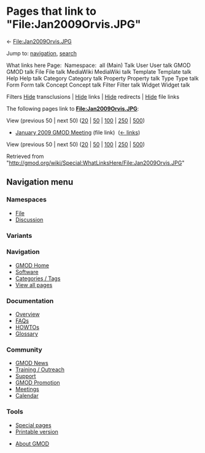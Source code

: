 <div id="mw-page-base" class="noprint">

</div>

<div id="mw-head-base" class="noprint">

</div>

<div id="content" class="mw-body" role="main">

<span id="top"></span>

<div id="mw-js-message" style="display:none;">

</div>



# <span dir="auto">Pages that link to "File:Jan2009Orvis.JPG"</span>

<div id="bodyContent">

<div id="contentSub">

←
[File:Jan2009Orvis.JPG](/wiki/File:Jan2009Orvis.JPG "File:Jan2009Orvis.JPG")

</div>

<div id="jump-to-nav" class="mw-jump">

Jump to: [navigation](#mw-navigation), [search](#p-search)

</div>

<div id="mw-content-text">

What links here Page:  Namespace:  all (Main) Talk User User talk GMOD
GMOD talk File File talk MediaWiki MediaWiki talk Template Template talk
Help Help talk Category Category talk Property Property talk Type Type
talk Form Form talk Concept Concept talk Filter Filter talk Widget
Widget talk

Filters
[Hide](/mediawiki/index.php?title=Special:WhatLinksHere/File:Jan2009Orvis.JPG&hidetrans=1 "Special:WhatLinksHere/File:Jan2009Orvis.JPG")
transclusions \|
[Hide](/mediawiki/index.php?title=Special:WhatLinksHere/File:Jan2009Orvis.JPG&hidelinks=1 "Special:WhatLinksHere/File:Jan2009Orvis.JPG")
links \|
[Hide](/mediawiki/index.php?title=Special:WhatLinksHere/File:Jan2009Orvis.JPG&hideredirs=1 "Special:WhatLinksHere/File:Jan2009Orvis.JPG")
redirects \|
[Hide](/mediawiki/index.php?title=Special:WhatLinksHere/File:Jan2009Orvis.JPG&hideimages=1 "Special:WhatLinksHere/File:Jan2009Orvis.JPG")
file links

The following pages link to
**[File:Jan2009Orvis.JPG](/wiki/File:Jan2009Orvis.JPG "File:Jan2009Orvis.JPG")**:

View (previous 50 \| next 50)
([20](/mediawiki/index.php?title=Special:WhatLinksHere/File:Jan2009Orvis.JPG&limit=20 "Special:WhatLinksHere/File:Jan2009Orvis.JPG")
\|
[50](/mediawiki/index.php?title=Special:WhatLinksHere/File:Jan2009Orvis.JPG&limit=50 "Special:WhatLinksHere/File:Jan2009Orvis.JPG")
\|
[100](/mediawiki/index.php?title=Special:WhatLinksHere/File:Jan2009Orvis.JPG&limit=100 "Special:WhatLinksHere/File:Jan2009Orvis.JPG")
\|
[250](/mediawiki/index.php?title=Special:WhatLinksHere/File:Jan2009Orvis.JPG&limit=250 "Special:WhatLinksHere/File:Jan2009Orvis.JPG")
\|
[500](/mediawiki/index.php?title=Special:WhatLinksHere/File:Jan2009Orvis.JPG&limit=500 "Special:WhatLinksHere/File:Jan2009Orvis.JPG"))

- [January 2009 GMOD
  Meeting](/wiki/January_2009_GMOD_Meeting "January 2009 GMOD Meeting")
  (file link) ‎ <span class="mw-whatlinkshere-tools">([←
  links](/mediawiki/index.php?title=Special:WhatLinksHere&target=January+2009+GMOD+Meeting "Special:WhatLinksHere"))</span>

View (previous 50 \| next 50)
([20](/mediawiki/index.php?title=Special:WhatLinksHere/File:Jan2009Orvis.JPG&limit=20 "Special:WhatLinksHere/File:Jan2009Orvis.JPG")
\|
[50](/mediawiki/index.php?title=Special:WhatLinksHere/File:Jan2009Orvis.JPG&limit=50 "Special:WhatLinksHere/File:Jan2009Orvis.JPG")
\|
[100](/mediawiki/index.php?title=Special:WhatLinksHere/File:Jan2009Orvis.JPG&limit=100 "Special:WhatLinksHere/File:Jan2009Orvis.JPG")
\|
[250](/mediawiki/index.php?title=Special:WhatLinksHere/File:Jan2009Orvis.JPG&limit=250 "Special:WhatLinksHere/File:Jan2009Orvis.JPG")
\|
[500](/mediawiki/index.php?title=Special:WhatLinksHere/File:Jan2009Orvis.JPG&limit=500 "Special:WhatLinksHere/File:Jan2009Orvis.JPG"))

</div>

<div class="printfooter">

Retrieved from
"<http://gmod.org/wiki/Special:WhatLinksHere/File:Jan2009Orvis.JPG>"

</div>

<div id="catlinks" class="catlinks catlinks-allhidden">

</div>

<div class="visualClear">

</div>

</div>

</div>

<div id="mw-navigation">

## Navigation menu

<div id="mw-head">



<div id="left-navigation">

<div id="p-namespaces" class="vectorTabs" role="navigation"
aria-labelledby="p-namespaces-label">

### Namespaces

- <span id="ca-nstab-image"><a href="/wiki/File:Jan2009Orvis.JPG" accesskey="c"
  title="View the file page [c]">File</a></span>
- <span id="ca-talk"><a
  href="/mediawiki/index.php?title=File_talk:Jan2009Orvis.JPG&amp;action=edit&amp;redlink=1"
  accesskey="t"
  title="Discussion about the content page [t]">Discussion</a></span>

</div>

<div id="p-variants" class="vectorMenu emptyPortlet" role="navigation"
aria-labelledby="p-variants-label">

### 

### Variants[](#)

<div class="menu">

</div>

</div>

</div>

<div id="right-navigation">





</div>



</div>

</div>

</div>

<div id="mw-panel">

<div id="p-logo" role="banner">

<a href="/wiki/Main_Page"
style="background-image: url(http://gmod.org/images/GMOD-cogs.png);"
title="Visit the main page"></a>

</div>

<div id="p-Navigation" class="portal" role="navigation"
aria-labelledby="p-Navigation-label">

### Navigation

<div class="body">

- <span id="n-GMOD-Home">[GMOD Home](/wiki/Main_Page)</span>
- <span id="n-Software">[Software](/wiki/GMOD_Components)</span>
- <span id="n-Categories-.2F-Tags">[Categories /
  Tags](/wiki/Categories)</span>
- <span id="n-View-all-pages">[View all
  pages](/wiki/Special:AllPages)</span>

</div>

</div>

<div id="p-Documentation" class="portal" role="navigation"
aria-labelledby="p-Documentation-label">

### Documentation

<div class="body">

- <span id="n-Overview">[Overview](/wiki/Overview)</span>
- <span id="n-FAQs">[FAQs](/wiki/Category:FAQ)</span>
- <span id="n-HOWTOs">[HOWTOs](/wiki/Category:HOWTO)</span>
- <span id="n-Glossary">[Glossary](/wiki/Glossary)</span>

</div>

</div>

<div id="p-Community" class="portal" role="navigation"
aria-labelledby="p-Community-label">

### Community

<div class="body">

- <span id="n-GMOD-News">[GMOD News](/wiki/GMOD_News)</span>
- <span id="n-Training-.2F-Outreach">[Training /
  Outreach](/wiki/Training_and_Outreach)</span>
- <span id="n-Support">[Support](/wiki/Support)</span>
- <span id="n-GMOD-Promotion">[GMOD
  Promotion](/wiki/GMOD_Promotion)</span>
- <span id="n-Meetings">[Meetings](/wiki/Meetings)</span>
- <span id="n-Calendar">[Calendar](/wiki/Calendar)</span>

</div>

</div>

<div id="p-tb" class="portal" role="navigation"
aria-labelledby="p-tb-label">

### Tools

<div class="body">

- <span id="t-specialpages"><a href="/wiki/Special:SpecialPages" accesskey="q"
  title="A list of all special pages [q]">Special pages</a></span>
- <span id="t-print"><a
  href="/mediawiki/index.php?title=Special:WhatLinksHere/File:Jan2009Orvis.JPG&amp;printable=yes"
  rel="alternate" accesskey="p"
  title="Printable version of this page [p]">Printable version</a></span>

</div>

</div>

</div>

</div>

<div id="footer" role="contentinfo">

- <span id="footer-places-about">[About
  GMOD](/wiki/GMOD:About "GMOD:About")</span>

<!-- -->






</div>
